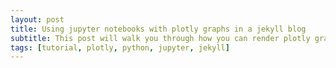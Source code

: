 ```yaml
---
layout: post
title: Using jupyter notebooks with plotly graphs in a jekyll blog
subtitle: This post will walk you through how you can render plotly graphs inside your jekyll blog using jupyter notebook
tags: [tutorial, plotly, python, jupyter, jekyll]
---
```

